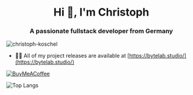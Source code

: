 <h1 align="center">Hi 👋, I'm Christoph</h1>
<h3 align="center">A passionate fullstack developer from Germany</h3>

<p align="left"><img src="https://komarev.com/ghpvc/?username=christoph-koschel&label=Profile%20views&color=d612e0&style=flat" alt="christoph-koschel" /></p>

- 👨‍💻 All of my project releases are available at [https://bytelab.studio/](https://bytelab.studio/)

[![BuyMeACoffee](https://raw.githubusercontent.com/pachadotdev/buymeacoffee-badges/main/bmc-yellow.svg)](https://www.buymeacoffee.com/koschel)

![Top Langs](https://github-readme-stats.vercel.app/api/top-langs/?username=Christoph-Koschel&theme=slateorange&langs_count=100)
